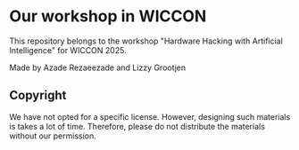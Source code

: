 # Our workshop in WICCON

This repository belongs to the workshop "Hardware Hacking with Artificial Intelligence" for WICCON 2025. 

Made by Azade Rezaeezade and Lizzy Grootjen

## Copyright
We have not opted for a specific license. However, designing such materials is takes a lot of time. Therefore, please do not distribute the materials without our permission.